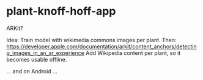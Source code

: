 # plant-knoff-hoff-app

ARKit?

Idea: Train model with wikimedia commons images per plant.
Then: https://developer.apple.com/documentation/arkit/content_anchors/detecting_images_in_an_ar_experience
Add Wikipedia content per plant, so it becomes usable offline.

... and on Android ...
